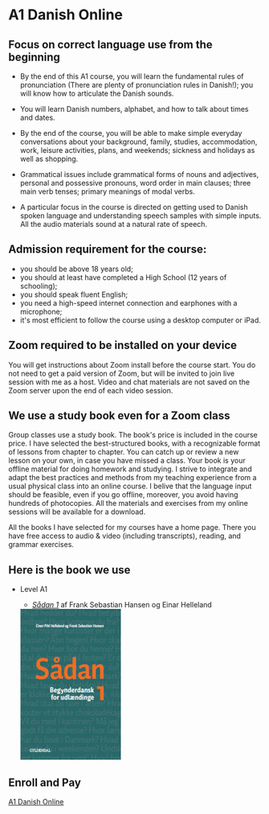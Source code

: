 # A1 Danish Online

## Focus on correct language use from the beginning

* By the end of this A1 course, you will learn the fundamental rules of pronunciation (There are plenty of pronunciation rules in Danish!); you will know how to articulate the Danish sounds. 

* You will learn Danish numbers, alphabet, and how to talk about times and dates. 

* By the end of the course, you will be able to make simple everyday conversations about your background, family, studies, accommodation, work, leisure activities, plans, and weekends; sickness and holidays as well as shopping.  

* Grammatical issues include grammatical forms of nouns and adjectives, personal and possessive pronouns, word order in main clauses; three main verb tenses; primary meanings of modal verbs.

* A particular focus in the course is directed on getting used to Danish spoken language and understanding speech samples with simple inputs.  All the audio materials sound at a natural rate of speech. 

## Admission requirement for the course:
* you should be above 18 years old;
* you should at least have completed a High School (12 years of schooling);
* you should speak fluent English;
* you need a high-speed internet connection and earphones with a microphone;
* it's most efficient to follow the course using a desktop computer or iPad.

## Zoom required to be installed on your device

You will get instructions about Zoom install before the course start. You do not need to get a paid version of Zoom, but will be invited to join live session with me as a host. Video and chat materials are not saved on the Zoom server upon the end of each video session. 

## We use a study book even for a Zoom class 
Group classes use a study book. The book's price is included in the course price. I have selected the best-structured books, with a recognizable format of lessons from chapter to chapter. You can catch up or review a new lesson on your own, in case you have missed a class. Your book is your offline material for doing homework and studying. I strive to integrate and adapt the best practices and methods from my teaching experience from a usual physical class into an online course. I belive that the language input should be feasible, even if you go offline, moreover, you avoid having hundreds of photocopies. All the materials and exercises from my online sessions will be available for a download. 

All the books I have selected for my courses have a home page. There you have free access to audio & video (including transcripts), reading, and grammar exercises.

## Here is the book we use  

* Level A1
  * *[Sådan 1](http://guga.gyldendal.dk/Sprog/dsa/saadan1.aspx)* af Frank Sebastian Hansen og Einar Helleland 
  
  <img src="forside-saadan1-png.png" alt="Sådan 1" width="200" height="300" />
  
## Enroll and Pay 
<script src="https://cdn.podia.com/embeds.js" async="async"></script>
<a href="https://elenasokolova.podia.com/a1-danish-online" data-podia-embed="button">A1 Danish Online</a>

